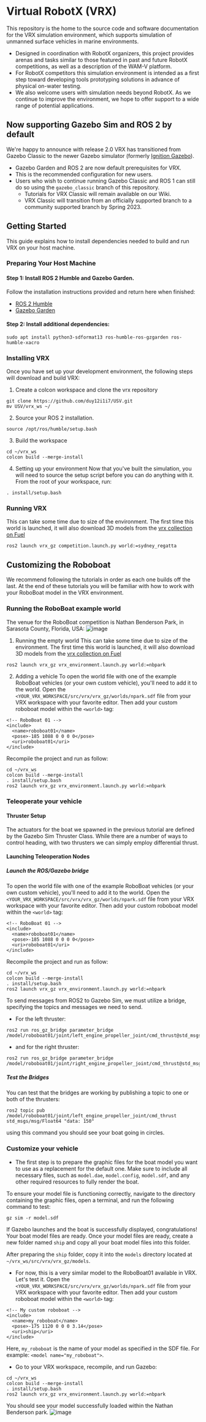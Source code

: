 # Virtual RobotX (VRX)
This repository is the home to the source code and software documentation for the VRX simulation environment, which supports simulation of unmanned surface vehicles in marine environments.
* Designed in coordination with RobotX organizers, this project provides arenas and tasks similar to those featured in past and future RobotX competitions, as well as a description of the WAM-V platform.
* For RobotX competitors this simulation environment is intended as a first step toward developing tools prototyping solutions in advance of physical on-water testing.
* We also welcome users with simulation needs beyond RobotX. As we continue to improve the environment, we hope to offer support to a wide range of potential applications.
## Now supporting Gazebo Sim and ROS 2 by default
We're happy to announce with release 2.0 VRX has transitioned from Gazebo Classic to the newer Gazebo simulator (formerly [Ignition Gazebo](https://www.openrobotics.org/blog/2022/4/6/a-new-era-for-gazebo)). 
* Gazebo Garden and ROS 2 are now default prerequisites for VRX.
* This is the recommended configuration for new users.
* Users who wish to continue running Gazebo Classic and ROS 1 can still do so using the `gazebo_classic` branch of this repository. 
  * Tutorials for VRX Classic will remain available on our Wiki.
  * VRX Classic will transition from an officially supported branch to a community supported branch by Spring 2023.
 
## Getting Started
This guide explains how to install dependencies needed to build and run VRX on your host machine.
### Preparing Your Host Machine
#### Step 1: Install ROS 2 Humble and Gazebo Garden.
Follow the installation instructions provided and return here when finished:
- [ROS 2 Humble](https://docs.ros.org/en/humble/Installation/Ubuntu-Install-Debians.html)
- [Gazebo Garden](https://gazebosim.org/docs/garden/install_ubuntu)
#### Step 2: Install additional dependencies:
```
sudo apt install python3-sdformat13 ros-humble-ros-gzgarden ros-humble-xacro
```
### Installing VRX
Once you have set up your development environment, the following steps will download and build VRX:
1. Create a colcon workspace and clone the vrx repository
```
git clone https://github.com/duy12i1i7/USV.git
mv USV/vrx_ws ~/
```
2. Source your ROS 2 installation.
```
source /opt/ros/humble/setup.bash
```
3. Build the workspace
```
cd ~/vrx_ws
colcon build --merge-install
```
4. Setting up your environment
Now that you've built the simulation, you will need to source the setup script before you can do anything with it. From the root of your workspace, run:
```
. install/setup.bash
```
### Running VRX
This can take some time due to size of the environment. The first time this world is launched, it will also download 3D models from the [vrx collection on Fuel](https://app.ignitionrobotics.org/OpenRobotics/fuel/collections/vrx)
```
ros2 launch vrx_gz competition.launch.py world:=sydney_regatta
```
## Customizing the Roboboat
We recommend following the tutorials in order as each one builds off the last. At the end of these tutorials you will be familiar with how to work with your RoboBoat model in the VRX environment.
### Running the RoboBoat example world
The venue for the RoboBoat competition is Nathan Benderson Park, in Sarasota County, Florida, USA:
![image](https://github.com/user-attachments/assets/353b67bf-4e99-4a93-b399-221293aee340)
1. Running the empty world
This can take some time due to size of the environment. The first time this world is launched, it will also download 3D models from the [vrx collection on Fuel](https://app.ignitionrobotics.org/OpenRobotics/fuel/collections/vrx)
```
ros2 launch vrx_gz vrx_environment.launch.py world:=nbpark
```
2. Adding a vehicle
To open the world file with one of the example RoboBoat vehicles (or your own custom vehicle), you'll need to add it to the world. Open the `<YOUR_VRX_WORKSPACE/src/vrx/vrx_gz/worlds/npark.sdf` file from your VRX workspace with your favorite editor. Then add your custom roboboat model within the `<world>` tag:
```
<!-- RoboBoat 01 -->
<include>
  <name>roboboat01</name>
  <pose>-185 1088 0 0 0 0</pose>
  <uri>roboboat01</uri>
</include>
```
Recompile the project and run as follow:
```
cd ~/vrx_ws
colcon build --merge-install
. install/setup.bash
ros2 launch vrx_gz vrx_environment.launch.py world:=nbpark
```
### Teleoperate your vehicle
#### Thruster Setup
The actuators for the boat we spawned in the previous tutorial are defined by the Gazebo Sim Thruster Class. While there are a number of ways to control heading, with two thrusters we can simply employ differential thrust.
#### Launching Teleoperation Nodes
##### Launch the ROS/Gazebo bridge
To open the world file with one of the example RoboBoat vehicles (or your own custom vehicle), you'll need to add it to the world.  Open the `<YOUR_VRX_WORKSPACE/src/vrx/vrx_gz/worlds/npark.sdf` file from your VRX workspace with your favorite editor. Then add your custom roboboat model within the `<world>` tag:
```
<!-- RoboBoat 01 -->
<include>
  <name>roboboat01</name>
  <pose>-185 1088 0 0 0 0</pose>
  <uri>roboboat01</uri>
</include>
```
Recompile the project and run as follow:
```
cd ~/vrx_ws
colcon build --merge-install
. install/setup.bash
ros2 launch vrx_gz vrx_environment.launch.py world:=nbpark
```
To send messages from ROS2 to Gazebo Sim, we must utilize a bridge, specifying the topics and messages we need to send. 
- For the left thruster:
```
ros2 run ros_gz_bridge parameter_bridge /model/roboboat01/joint/left_engine_propeller_joint/cmd_thrust@std_msgs/msg/Float64]gz.msgs.Double
```
- and for the right thruster:
```
ros2 run ros_gz_bridge parameter_bridge /model/roboboat01/joint/right_engine_propeller_joint/cmd_thrust@std_msgs/msg/Float64]gz.msgs.Double
```
##### Test the Bridges
You can test that the bridges are working by publishing a topic to one or both of the thrusters:
```
ros2 topic pub /model/roboboat01/joint/left_engine_propeller_joint/cmd_thrust std_msgs/msg/Float64 "data: 150"
```
using this command you should see your boat going in circles.

### Customize your vehicle
- The first step is to prepare the graphic files for the boat model you want to use as a replacement for the default one. Make sure to include all necessary files, such as `model.dae`, `model.config`, `model.sdf`, and any other required resources to fully render the boat.

To ensure your model file is functioning correctly, navigate to the directory containing the graphic files, open a terminal, and run the following command to test:
```
gz sim -r model.sdf
```
If Gazebo launches and the boat is successfully displayed, congratulations! Your boat model files are ready. Once your model files are ready, create a new folder named `ship` and copy all your boat model files into this folder.

After preparing the `ship` folder, copy it into the `models` directory located at `~/vrx_ws/src/vrx/vrx_gz/models`.

- For now, this is a very similar model to the RoboBoat01 available in VRX. Let's test it. Open the `<YOUR_VRX_WORKSPACE/src/vrx/vrx_gz/worlds/npark.sdf` file from your VRX workspace with your favorite editor. Then add your custom roboboat model within the `<world>` tag:
```
<!-- My custom roboboat -->
<include>
  <name>my_roboboat</name>
  <pose>-175 1120 0 0 0 3.14</pose>
  <uri>ship</uri>
</include>
```
Here, `my_roboboat` is the name of your model as specified in the SDF file. For example: `<model name="my_roboboat">`.

- Go to your VRX workspace, recompile, and run Gazebo:
```
cd ~/vrx_ws
colcon build --merge-install
. install/setup.bash
ros2 launch vrx_gz vrx_environment.launch.py world:=nbpark
```
You should see your model successfully loaded within the Nathan Benderson park.
![image](https://github.com/user-attachments/assets/613d5775-6014-4b82-a3fd-4233b522e6d9)



